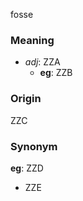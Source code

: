 fosse
### Meaning
+ _adj_: ZZA
    + __eg__: ZZB

### Origin

ZZC

### Synonym

__eg__: ZZD

+ ZZE


